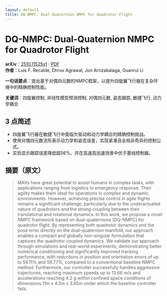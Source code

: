 ```yaml
---
layout: default
title: DQ-NMPC: Dual-Quaternion NMPC for Quadrotor Flight
---
```


# DQ-NMPC: Dual-Quaternion NMPC for Quadrotor Flight
**arXiv**：[2510.11525v1](https://arxiv.org/abs/2510.11525) · [PDF](https://arxiv.org/pdf/2510.11525.pdf)  
**作者**：Luis F. Recalde, Dhruv Agrawal, Jon Arrizabalaga, Guanrui Li  

**一句话要点**：提出基于对偶四元数的NMPC框架，以提升四旋翼飞行器在复杂环境中的精确控制性能。

**关键词**：四旋翼控制, 非线性模型预测控制, 对偶四元数, 姿态跟踪, 敏捷飞行, 动力学耦合

## 3 点简述
- 四旋翼飞行器在敏捷飞行中面临欠驱动和动力学耦合的精确控制挑战。
- 使用对偶四元数流形表示动力学和姿态误差，实现紧凑且全局非奇异的控制公式。
- 实验显示跟踪误差降低超56%，并在高速高加速场景中优于基线控制器。

## 摘要（原文）

> MAVs have great potential to assist humans in complex tasks, with
> applications ranging from logistics to emergency response. Their agility makes
> them ideal for operations in complex and dynamic environments. However,
> achieving precise control in agile flights remains a significant challenge,
> particularly due to the underactuated nature of quadrotors and the strong
> coupling between their translational and rotational dynamics. In this work, we
> propose a novel NMPC framework based on dual-quaternions (DQ-NMPC) for
> quadrotor flight. By representing both quadrotor dynamics and the pose error
> directly on the dual-quaternion manifold, our approach enables a compact and
> globally non-singular formulation that captures the quadrotor coupled dynamics.
> We validate our approach through simulations and real-world experiments,
> demonstrating better numerical conditioning and significantly improved tracking
> performance, with reductions in position and orientation errors of up to 56.11%
> and 56.77%, compared to a conventional baseline NMPC method. Furthermore, our
> controller successfully handles aggressive trajectories, reaching maximum
> speeds up to 13.66 m/s and accelerations reaching 4.2 g within confined space
> conditions of dimensions 11m x 4.5m x 3.65m under which the baseline controller
> fails.

